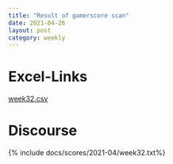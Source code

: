 ```yaml
---
title: "Result of gamerscore scan" 
date: 2021-04-26
layout: post
category: weekly
---
```


# Excel-Links
[week32.csv](docs/scores/2021-04/week32.csv)
# Discourse
{% include docs/scores/2021-04/week32.txt%}

